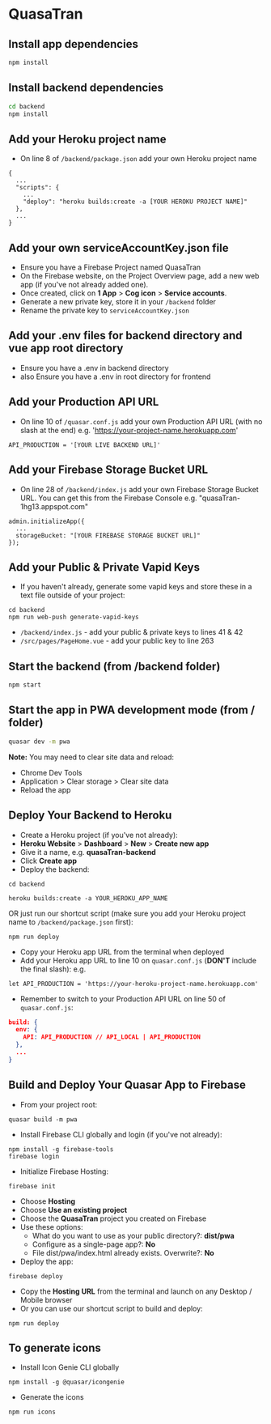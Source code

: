 # QuasaTran

## Install app dependencies

```bash
npm install
```

## Install backend dependencies

```bash
cd backend
npm install
```

## Add your Heroku project name

- On line 8 of `/backend/package.json` add your own Heroku project name

```
{
  ...
  "scripts": {
    ...
    "deploy": "heroku builds:create -a [YOUR HEROKU PROJECT NAME]"
  },
  ...
}
```

## Add your own **serviceAccountKey.json** file

- Ensure you have a Firebase Project named QuasaTran
- On the Firebase website, on the Project Overview page, add a new web app (if you've not already added one).
- Once created, click on **1 App** > **Cog icon** > **Service accounts**.
- Generate a new private key, store it in your `/backend` folder
- Rename the private key to `serviceAccountKey.json`

## Add your .env files for backend directory and vue app root directory

- Ensure you have a .env in backend directory
- also Ensure you have a .env in root directory for frontend

## Add your Production API URL

- On line 10 of `/quasar.conf.js` add your own Production API URL (with no slash at the end) e.g. 'https://your-project-name.herokuapp.com'

```
API_PRODUCTION = '[YOUR LIVE BACKEND URL]'
```

## Add your Firebase Storage Bucket URL

- On line 28 of `/backend/index.js` add your own Firebase Storage Bucket URL. You can get this from the Firebase Console e.g. "quasaTran-1hg13.appspot.com"

```
admin.initializeApp({
  ...
  storageBucket: "[YOUR FIREBASE STORAGE BUCKET URL]"
});
```

## Add your Public & Private Vapid Keys

- If you haven't already, generate some vapid keys and store these in a text file outside of your project:

```
cd backend
npm run web-push generate-vapid-keys
```

- `/backend/index.js` - add your public & private keys to lines 41 & 42
- `/src/pages/PageHome.vue` - add your public key to line 263

## Start the backend (from /backend folder)

```bash
npm start
```

## Start the app in PWA development mode (from / folder)

```bash
quasar dev -m pwa
```

**Note:** You may need to clear site data and reload:

- Chrome Dev Tools
- Application > Clear storage > Clear site data
- Reload the app

## Deploy Your Backend to Heroku

- Create a Heroku project (if you've not already):
- **Heroku Website** > **Dashboard** > **New** > **Create new app**
- Give it a name, e.g. **quasaTran-backend**
- Click **Create app**
- Deploy the backend:

```
cd backend
```

```
heroku builds:create -a YOUR_HEROKU_APP_NAME
```

OR just run our shortcut script (make sure you add your Heroku project name to `/backend/package.json` first):

```
npm run deploy
```

- Copy your Heroku app URL from the terminal when deployed
- Add your Heroku app URL to line 10 on `quasar.conf.js` (**DON'T** include the final slash):
  e.g.

```
let API_PRODUCTION = 'https://your-heroku-project-name.herokuapp.com'
```

- Remember to switch to your Production API URL on line 50 of `quasar.conf.js`:

```json
build: {
  env: {
    API: API_PRODUCTION // API_LOCAL | API_PRODUCTION
  },
  ...
}
```

## Build and Deploy Your Quasar App to Firebase

- From your project root:

```
quasar build -m pwa
```

- Install Firebase CLI globally and login (if you've not already):

```
npm install -g firebase-tools
firebase login
```

- Initialize Firebase Hosting:

```
firebase init
```

- Choose **Hosting**
- Choose **Use an existing project**
- Choose the **QuasaTran** project you created on Firebase
- Use these options:
  - What do you want to use as your public directory?: **dist/pwa**
  - Configure as a single-page app?: **No**
  - File dist/pwa/index.html already exists. Overwrite?: **No**
- Deploy the app:

```
firebase deploy
```

- Copy the **Hosting URL** from the terminal and launch on any Desktop / Mobile browser
- Or you can use our shortcut script to build and deploy:

```
npm run deploy
```

## To generate icons

- Install Icon Genie CLI globally

```
npm install -g @quasar/icongenie
```

- Generate the icons

```
npm run icons
```
